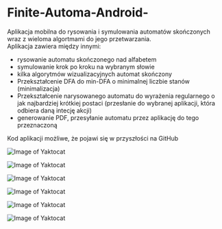 # Finite-Automa-Android-
Aplikacja mobilna do rysowania i symulowania automatów skończonych wraz z wieloma algortmami do jego przetwarzania.  
Aplikacja zawiera między innymi:
* rysowanie automatu skończonego nad alfabetem
* symulowanie krok po kroku na wybranym słowie
* kilka algorytmów wizualizacyjnych automat skończony
* Przekształcenie DFA do min-DFA o minimalnej liczbie stanów (minimalizacja)
* Przekształcenie narysowanego automatu do wyrażenia regularnego o jak najbardziej krótkiej postaci (przesłanie do wybranej aplikacji, która odbiera daną intecję akcji) 
* generowanie PDF, przesyłanie automatu przez aplikację do tego przeznaczoną

Kod aplikacji możliwe, że pojawi się w przyszłości na GitHub

![Image of Yaktocat](https://i.imgur.com/TQqG0bY.png)

![Image of Yaktocat](https://i.imgur.com/yXPJD9R.png)

![Image of Yaktocat](https://i.imgur.com/QjzIei4.png)

![Image of Yaktocat](https://i.imgur.com/StIESR9.png)

![Image of Yaktocat](https://i.imgur.com/e0f8hD3.png)

![Image of Yaktocat](https://i.imgur.com/KSQwIfR.png)

 
